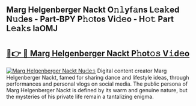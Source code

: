 ## Marg Helgenberger Nackt O𝚗𝚕yf𝚊ns L𝚎a𝚔ed N𝚞𝚍es - Part-BPY P𝚑𝚘tos Vi𝚍𝚎o - H𝚘𝚝 Part L𝚎a𝚔s IaOMJ

# <h2><a href="http://kf8m7c.oniu.top/?m=Marg+Helgenberger+Nackt">🔗👉 🔴 Marg Helgenberger Nackt P𝚑ot𝚘𝚜 V𝚒d𝚎o</a></h2>

[![Marg Helgenberger Nackt Nu𝚍e𝚜](https://i.imgur.com/0qMVB7G.gif)](http://kf8m7c.oniu.top/?m=Marg+Helgenberger+Nackt)
Digital content creator Marg Helgenberger Nackt, famed for sharing dance and lifestyle ideas, through performances and personal vlogs on social media. The public persona of Marg Helgenberger Nackt is defined by its warm and genuine nature, but the mysteries of his private life remain a tantalizing enigma.  
